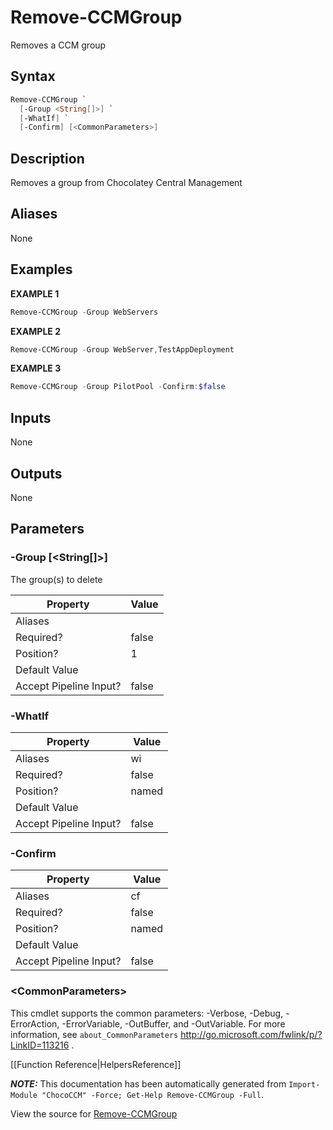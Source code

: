 ﻿# Remove-CCMGroup

<!-- This documentation is automatically generated from /Remove-CCMGroup.ps1 using GenerateDocs.ps1. Contributions are welcome at the original location(s). -->

Removes a CCM group

## Syntax

~~~powershell
Remove-CCMGroup `
  [-Group <String[]>] `
  [-WhatIf] `
  [-Confirm] [<CommonParameters>]
~~~

## Description

Removes a group from Chocolatey Central Management


## Aliases

None

## Examples

 **EXAMPLE 1**

~~~powershell
Remove-CCMGroup -Group WebServers

~~~

**EXAMPLE 2**

~~~powershell
Remove-CCMGroup -Group WebServer,TestAppDeployment

~~~

**EXAMPLE 3**

~~~powershell
Remove-CCMGroup -Group PilotPool -Confirm:$false

~~~ 

## Inputs

None

## Outputs

None

## Parameters

###  -Group [&lt;String[]&gt;]
The group(s) to delete

Property               | Value
---------------------- | -----
Aliases                | 
Required?              | false
Position?              | 1
Default Value          | 
Accept Pipeline Input? | false
 
###  -WhatIf
Property               | Value
---------------------- | -----
Aliases                | wi
Required?              | false
Position?              | named
Default Value          | 
Accept Pipeline Input? | false
 
###  -Confirm
Property               | Value
---------------------- | -----
Aliases                | cf
Required?              | false
Position?              | named
Default Value          | 
Accept Pipeline Input? | false
 
### &lt;CommonParameters&gt;

This cmdlet supports the common parameters: -Verbose, -Debug, -ErrorAction, -ErrorVariable, -OutBuffer, and -OutVariable. For more information, see `about_CommonParameters` http://go.microsoft.com/fwlink/p/?LinkID=113216 .



[[Function Reference|HelpersReference]]

***NOTE:*** This documentation has been automatically generated from `Import-Module "ChocoCCM" -Force; Get-Help Remove-CCMGroup -Full`.

View the source for [Remove-CCMGroup](/Remove-CCMGroup.ps1)
